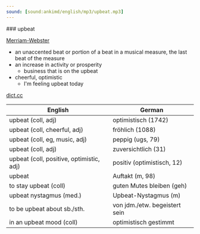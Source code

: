 ```yaml
---
sound: [sound:ankimd/english/mp3/upbeat.mp3]
---
```


\### upbeat

[Merriam-Webster](https://www.merriam-webster.com/dictionary/upbeat)

- an unaccented beat or portion of a beat in a musical measure, the last beat of the measure
- an increase in activity or prosperity
    - business that is on the upbeat
- cheerful, optimistic
    - I'm feeling upbeat today

[dict.cc](https://www.dict.cc/upbeat)

| English        | German       |
| -------------- | ------------ |
| upbeat (coll, adj) | optimistisch (1742) |
| upbeat (coll, cheerful, adj) | fröhlich (1088) |
| upbeat (coll, eg, music, adj) | peppig (ugs, 79) |
| upbeat (coll, adj) | zuversichtlich (31) |
| upbeat (coll, positive, optimistic, adj) | positiv (optimistisch, 12) |
| upbeat | Auftakt (m, 98) |
| to stay upbeat (coll) | guten Mutes bleiben (geh) |
| upbeat nystagmus (med.) | Upbeat-Nystagmus (m) |
| to be upbeat about sb./sth. | von jdm./etw. begeistert sein |
| in an upbeat mood (coll) | optimistisch gestimmt |
